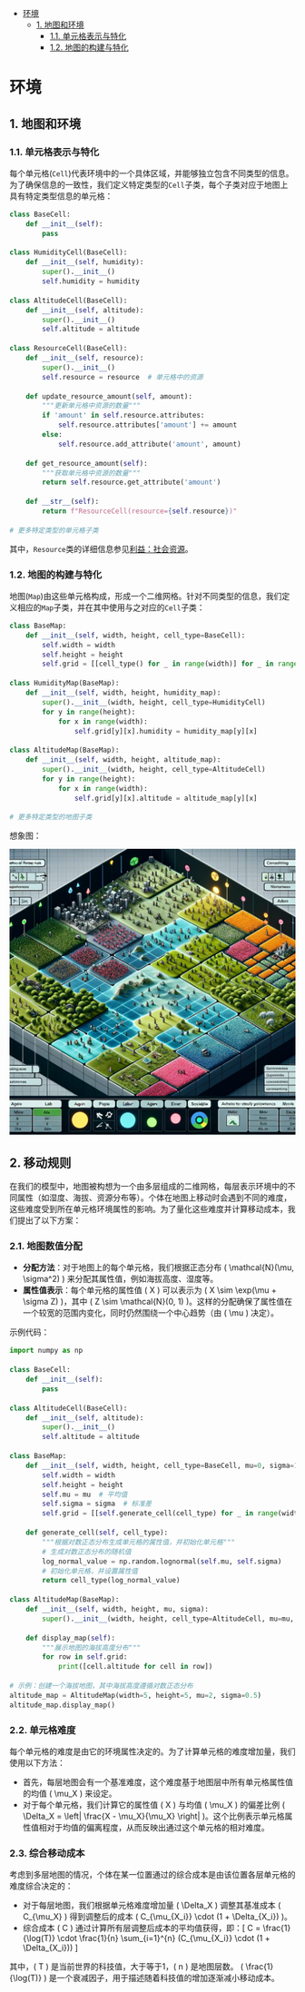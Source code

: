
- [环境](#环境)
  - [1. 地图和环境](#1-地图和环境)
    - [1.1. 单元格表示与特化](#11-单元格表示与特化)
    - [1.2. 地图的构建与特化](#12-地图的构建与特化)

# 环境

## 1. 地图和环境

### 1.1. 单元格表示与特化

每个单元格(`Cell`)代表环境中的一个具体区域，并能够独立包含不同类型的信息。为了确保信息的一致性，我们定义特定类型的`Cell`子类，每个子类对应于地图上具有特定类型信息的单元格：

```python
class BaseCell:
    def __init__(self):
        pass

class HumidityCell(BaseCell):
    def __init__(self, humidity):
        super().__init__()
        self.humidity = humidity

class AltitudeCell(BaseCell):
    def __init__(self, altitude):
        super().__init__()
        self.altitude = altitude

class ResourceCell(BaseCell):
    def __init__(self, resource):
        super().__init__()
        self.resource = resource  # 单元格中的资源

    def update_resource_amount(self, amount):
        """更新单元格中资源的数量"""
        if 'amount' in self.resource.attributes:
            self.resource.attributes['amount'] += amount
        else:
            self.resource.add_attribute('amount', amount)

    def get_resource_amount(self):
        """获取单元格中资源的数量"""
        return self.resource.get_attribute('amount')

    def __str__(self):
        return f"ResourceCell(resource={self.resource})"

# 更多特定类型的单元格子类
```

其中，`Resource`类的详细信息参见[利益：社会资源](利益.md#1-利益：社会资源)。


### 1.2. 地图的构建与特化

地图(`Map`)由这些单元格构成，形成一个二维网格。针对不同类型的信息，我们定义相应的`Map`子类，并在其中使用与之对应的`Cell`子类：

```python
class BaseMap:
    def __init__(self, width, height, cell_type=BaseCell):
        self.width = width
        self.height = height
        self.grid = [[cell_type() for _ in range(width)] for _ in range(height)]

class HumidityMap(BaseMap):
    def __init__(self, width, height, humidity_map):
        super().__init__(width, height, cell_type=HumidityCell)
        for y in range(height):
            for x in range(width):
                self.grid[y][x].humidity = humidity_map[y][x]

class AltitudeMap(BaseMap):
    def __init__(self, width, height, altitude_map):
        super().__init__(width, height, cell_type=AltitudeCell)
        for y in range(height):
            for x in range(width):
                self.grid[y][x].altitude = altitude_map[y][x]

# 更多特定类型的地图子类
```

想象图：

![地图示例](..\pic\2dMap.webp)

## 2. 移动规则

在我们的模型中，地图被构想为一个由多层组成的二维网格，每层表示环境中的不同属性（如湿度、海拔、资源分布等）。个体在地图上移动时会遇到不同的难度，这些难度受到所在单元格环境属性的影响。为了量化这些难度并计算移动成本，我们提出了以下方案：

### 2.1. 地图数值分配

- **分配方法**：对于地图上的每个单元格，我们根据正态分布 \( \mathcal{N}(\mu, \sigma^2) \) 来分配其属性值，例如海拔高度、湿度等。
- **属性值表示**：每个单元格的属性值 \( X \) 可以表示为 \( X \sim \exp(\mu + \sigma Z) \)，其中 \( Z \sim \mathcal{N}(0, 1) \)。这样的分配确保了属性值在一个较宽的范围内变化，同时仍然围绕一个中心趋势（由 \( \mu \) 决定）。

示例代码：

```python
import numpy as np

class BaseCell:
    def __init__(self):
        pass

class AltitudeCell(BaseCell):
    def __init__(self, altitude):
        super().__init__()
        self.altitude = altitude

class BaseMap:
    def __init__(self, width, height, cell_type=BaseCell, mu=0, sigma=1):
        self.width = width
        self.height = height
        self.mu = mu  # 平均值
        self.sigma = sigma  # 标准差
        self.grid = [[self.generate_cell(cell_type) for _ in range(width)] for _ in range(height)]

    def generate_cell(self, cell_type):
        """根据对数正态分布生成单元格的属性值，并初始化单元格"""
        # 生成对数正态分布的随机值
        log_normal_value = np.random.lognormal(self.mu, self.sigma)
        # 初始化单元格，并设置属性值
        return cell_type(log_normal_value)

class AltitudeMap(BaseMap):
    def __init__(self, width, height, mu, sigma):
        super().__init__(width, height, cell_type=AltitudeCell, mu=mu, sigma=sigma)

    def display_map(self):
        """展示地图的海拔高度分布"""
        for row in self.grid:
            print([cell.altitude for cell in row])

# 示例：创建一个海拔地图，其中海拔高度遵循对数正态分布
altitude_map = AltitudeMap(width=5, height=5, mu=2, sigma=0.5)
altitude_map.display_map()
```

### 2.2. 单元格难度

每个单元格的难度是由它的环境属性决定的。为了计算单元格的难度增加量，我们使用以下方法：

- 首先，每层地图会有一个基准难度，这个难度基于地图层中所有单元格属性值的均值 \( \mu_X \) 来设定。
- 对于每个单元格，我们计算它的属性值 \( X \) 与均值 \( \mu_X \) 的偏差比例 \( \Delta_X = \left| \frac{X - \mu_X}{\mu_X} \right| \)。这个比例表示单元格属性值相对于均值的偏离程度，从而反映出通过这个单元格的相对难度。

### 2.3. 综合移动成本

考虑到多层地图的情况，个体在某一位置通过的综合成本是由该位置各层单元格的难度综合决定的：

- 对于每层地图，我们根据单元格难度增加量 \( \Delta_X \) 调整其基准成本 \( C_{\mu_X} \) 得到调整后的成本 \( C_{\mu_{X_i}} \cdot (1 + \Delta_{X_i}) \)。
- 综合成本 \( C \) 通过计算所有层调整后成本的平均值获得，即：\[ C =  \frac{1}{\log(T)} \cdot \frac{1}{n} \sum_{i=1}^{n} (C_{\mu_{X_i}} \cdot (1 + \Delta_{X_i})) \]

其中，\( T \) 是当前世界的科技值，大于等于1，\( n \) 是地图层数。 \( \frac{1}{\log(T)} \) 是一个衰减因子，用于描述随着科技值的增加逐渐减小移动成本。